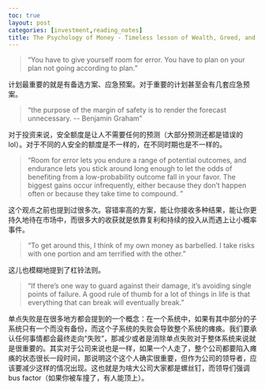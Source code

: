 ```yaml
---
toc: true
layout: post
categories: [investment,reading_notes]
title: The Psychology of Money - Timeless lesson of Wealth, Greed, and Happiness - Room for Error
---
```

> “You have to give yourself room for error. You have to plan on your plan not going according to plan.”

计划最重要的就是有备选方案、应急预案。对于重要的计划甚至会有几套应急预案。

> “the purpose of the margin of safety is to render the forecast unnecessary. -- Benjamin Graham”

对于投资来说，安全额度是让人不需要任何的预测（大部分预测还都是错误的lol）。对于不同的人安全的额度是不一样的，在不同时期也是不一样的。

> “Room for error lets you endure a range of potential outcomes, and endurance lets you stick around long enough to let the odds of benefiting from a low-probability outcome fall in your favor. The biggest gains occur infrequently, either because they don’t happen often or because they take time to compound. ”

这个观点之前也提到过很多次。容错率高的方案，能让你接收多种结果，能让你更持久地待在市场中，而很多大的收获就是依靠复利和持续的投入从而遇上让小概率事件。

> “To get around this, I think of my own money as barbelled. I take risks with one portion and am terrified with the other.”

这儿也模糊地提到了杠铃法则。

> “If there’s one way to guard against their damage, it’s avoiding single points of failure.
A good rule of thumb for a lot of things in life is that everything that can break will eventually break.”

单点失败是在很多地方都会提到的一个概念：在一个系统中，如果有其中部分的子系统只有一个而没有备份，而这个子系统的失败会导致整个系统的瘫痪。我们要承认任何事情都会最终走向“失败”，那减少或者是消除单点失败对于整体系统来说就是很重要的。其实对于公司来说也是一样，如果一个人走了，整个公司都要陷入瘫痪的状态很长一段时间，那说明这个这个人确实很重要，但作为公司的领导者，应该要减少这样的情况出现。这也就是为啥大公司大家都是螺丝钉，而领导们强调bus factor（如果你被车撞了，有人能顶上）。

